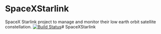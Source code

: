 # SpaceXStarlink
 SpaceX Starlink project to manage and monitor their low earth orbit satellite constellation. 
[![Build Status](https://dev.azure.com/SpaceXStarlink/SpaceXStarlink/_apis/build/status/NuwanGamlath.SpaceXStarlink?branchName=main)](https://dev.azure.com/SpaceXStarlink/SpaceXStarlink/_build/latest?definitionId=1&branchName=main)#   S p a c e X S t a r l i n k  
 